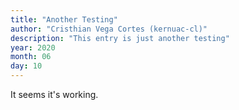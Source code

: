 ```yaml
---
title: "Another Testing"
author: "Cristhian Vega Cortes (kernuac-cl)"
description: "This entry is just another testing"
year: 2020
month: 06
day: 10
---
```


It seems it's working.